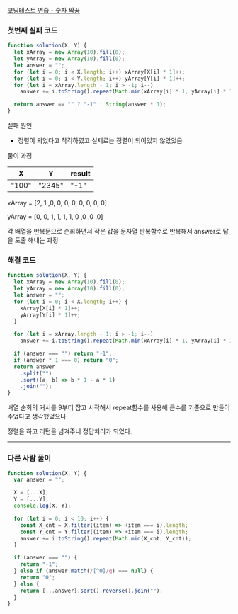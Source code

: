 [코딩테스트 연습 - 숫자 짝꿍](https://school.programmers.co.kr/learn/courses/30/lessons/131128)

### 첫번째 실패 코드

```jsx
function solution(X, Y) {
  let xArray = new Array(10).fill(0);
  let yArray = new Array(10).fill(0);
  let answer = "";
  for (let i = 0; i < X.length; i++) xArray[X[i] * 1]++;
  for (let i = 0; i < Y.length; i++) yArray[Y[i] * 1]++;
  for (let i = xArray.length - 1; i > -1; i--)
    answer += i.toString().repeat(Math.min(xArray[i] * 1, yArray[i] * 1));

  return answer == "" ? "-1" : String(answer * 1);
}
```

실패 원인

- 정렬이 되었다고 착각하였고 실제로는 정렬이 되어있지 않았었음

풀이 과정

| X     | Y      | result |
| ----- | ------ | ------ |
| "100" | "2345" | "-1"   |

xArray = [2, 1 ,0, 0, 0, 0, 0, 0, 0, 0]

yArray = [0, 0, 1, 1, 1, 1, 0 ,0 ,0 ,0]

각 배열을 반복문으로 순회하면서 작은 값을 문자열 반복함수로 반복해서 answer로 답을 도출 해내는 과정

### 해결 코드

```jsx
function solution(X, Y) {
  let xArray = new Array(10).fill(0);
  let yArray = new Array(10).fill(0);
  let answer = "";
  for (let i = 0; i < X.length; i++) {
    xArray[X[i] * 1]++;
    yArray[Y[i] * 1]++;
  }

  for (let i = xArray.length - 1; i > -1; i--)
    answer += i.toString().repeat(Math.min(xArray[i] * 1, yArray[i] * 1));

  if (answer === "") return "-1";
  if (answer * 1 === 0) return "0";
  return answer
    .split("")
    .sort((a, b) => b * 1 - a * 1)
    .join("");
}
```

배열 순회의 커서를 9부터 잡고 시작해서 repeat함수를 사용해 큰수를 기준으로 만들어주었다고 생각했었으나

정렬을 하고 리턴을 넘겨주니 정답처리가 되었다.

---

### 다른 사람 풀이

```jsx
function solution(X, Y) {
  var answer = "";

  X = [...X];
  Y = [...Y];
  console.log(X, Y);

  for (let i = 0; i < 10; i++) {
    const X_cnt = X.filter((item) => +item === i).length;
    const Y_cnt = Y.filter((item) => +item === i).length;
    answer += i.toString().repeat(Math.min(X_cnt, Y_cnt));
  }

  if (answer === "") {
    return "-1";
  } else if (answer.match(/[^0]/g) === null) {
    return "0";
  } else {
    return [...answer].sort().reverse().join("");
  }
}
```
